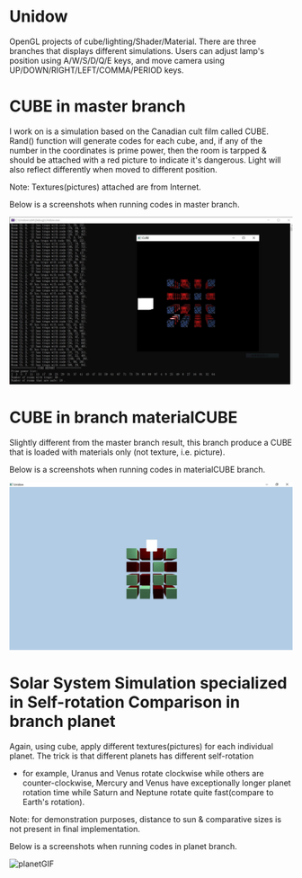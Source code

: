 # Unidow
OpenGL projects of cube/lighting/Shader/Material. There are three branches that displays different simulations.
Users can adjust lamp's position using A/W/S/D/Q/E keys, and move camera using UP/DOWN/RIGHT/LEFT/COMMA/PERIOD keys.

# CUBE in master branch
 I work on is a simulation based on the Canadian cult film called CUBE. Rand() function will generate codes for each cube, and, if any of the number in
 the coordinates is prime power, then the room is tarpped & should be attached with a red picture to indicate it's dangerous. Light will also reflect differently
 when moved to different position.
 
 Note: Textures(pictures) attached are from Internet.
 
 Below is a screenshots when running codes in master branch.

![CUBE](/screenshots/CUBE.JPG?raw=true "CUBE")

# CUBE in branch materialCUBE
Slightly different from the master branch result, this branch produce a CUBE that is loaded with materials only (not texture, i.e. picture).

Below is a screenshots when running codes in materialCUBE branch.

![CUBEmaterial](/screenshots/cubeWithMaterials.JPG?raw=true "CUBEmaterial")

# Solar System Simulation specialized in Self-rotation Comparison in branch planet

Again, using cube, apply different textures(pictures) for each individual planet. The trick is that different planets has different self-rotation
- for example, Uranus and Venus rotate clockwise while others are counter-clockwise, Mercury and Venus have exceptionally longer planet rotation time
while Saturn and Neptune rotate quite fast(compare to Earth's rotation).

Note: for demonstration purposes, distance to sun & comparative sizes is not present in final implementation.

Below is a screenshots when running codes in planet branch.

![planetGIF](/screenshots/planetGIF.gif)


 
